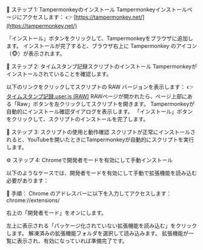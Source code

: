 🧩 ステップ 1: Tampermonkeyのインストール
Tampermonkeyインストールページにアクセスします：
👉 [https://tampermonkey.net/](https://tampermonkey.net/)

「インストール」ボタンをクリックして、Tampermonkeyをブラウザに追加します。
インストールが完了すると、ブラウザ右上に Tampermonkey のアイコン（🐵）が表示されます。

📜 ステップ 2: タイムスタンプ記録スクリプトのインストール
Tampermonkeyがインストールされていることを確認します。

以下のリンクをクリックしてスクリプトの RAW バージョンを表示します：
👉[タイムスタンプ記録.user.js (RAW)](https://github.com/Shinya1015/YT-Time-Stamp/blob/main/%E3%82%BF%E3%82%A4%E3%83%A0%E3%82%B9%E3%82%BF%E3%83%B3%E3%83%97%E8%A8%98%E9%8C%B2.user.js)
RAWページが開かれたら、ページ上部にある「Raw」ボタンを左クリックしてスクリプトを開きます。
Tampermonkeyが自動的にインストール確認ダイアログを表示します。
「インストール」ボタンをクリックして、スクリプトのインストールを完了します。

🚀 ステップ 3: スクリプトの使用と動作確認
スクリプトが正常にインストールされると、YouTubeを開いたときにTampermonkeyが自動的にスクリプトを実行します。

⚙️ ステップ 4: Chromeで開発者モードを有効にして手動インストール

以下のようなケースでは、開発者モードを有効にして手動で拡張機能を読み込む必要があります：

🔧 手順：
Chrome のアドレスバーに以下を入力してアクセスします：chrome://extensions/

右上の「開発者モード」をオンにします。

左上に表示される「パッケージ化されていない拡張機能を読み込む」をクリックします。
解凍済みの拡張機能フォルダを選択して読み込みます。
拡張機能が一覧に表示され、有効になっていれば準備完了です。
